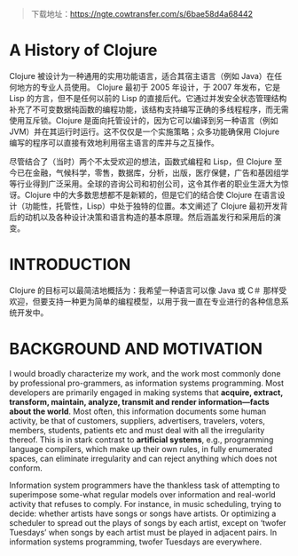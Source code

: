 > 下载地址：https://ngte.cowtransfer.com/s/6bae58d4a68442

# A History of Clojure

Clojure 被设计为一种通用的实用功能语言，适合其宿主语言（例如 Java）在任何地方的专业人员使用。 Clojure 最初于 2005 年设计，于 2007 年发布，它是 Lisp 的方言，但不是任何以前的 Lisp 的直接后代。它通过并发安全状态管理结构补充了不可变数据纯函数的编程功能，该结构支持编写正确的多线程程序，而无需使用互斥锁。Clojure 是面向托管设计的，因为它可以编译到另一种语言（例如 JVM）并在其运行时运行。这不仅仅是一个实施策略；众多功能确保用 Clojure 编写的程序可以直接有效地利用宿主语言的库并与之互操作。

尽管结合了（当时）两个不太受欢迎的想法，函数式编程和 Lisp，但 Clojure 至今已在金融，气候科学，零售，数据库，分析，出版，医疗保健，广告和基因组学等行业得到广泛采用。全球的咨询公司和初创公司，这令其作者的职业生涯大为惊讶。Clojure 中的大多数思想都不是新颖的，但是它们的结合使 Clojure 在语言设计（功能性，托管性，Lisp）中处于独特的位置。本文阐述了 Clojure 最初开发背后的动机以及各种设计决策和语言构造的基本原理。然后涵盖发行和采用后的演变。

# INTRODUCTION

Clojure 的目标可以最简洁地概括为：我希望一种语言可以像 Java 或 C＃ 那样受欢迎，但要支持一种更为简单的编程模型，以用于我一直在专业进行的各种信息系统开发中。

# BACKGROUND AND MOTIVATION

I would broadly characterize my work, and the work most commonly done by professional pro-grammers, as information systems programming. Most developers are primarily engaged in making systems that **acquire, extract, transform, maintain, analyze, transmit and render information—facts about the world**. Most often, this information documents some human activity, be that of customers, suppliers, advertisers, travelers, voters, members, students, patients etc and must deal with all the irregularity thereof. This is in stark contrast to **artificial systems**, e.g., programming language compilers, which make up their own rules, in fully enumerated spaces, can eliminate irregularity and can reject anything which does not conform.

Information system programmers have the thankless task of attempting to superimpose some-what regular models over information and real-world activity that refuses to comply. For instance, in music scheduling, trying to decide: whether artists have songs or songs have artists. Or optimizing a scheduler to spread out the plays of songs by each artist, except on ‘twofer Tuesdays’ when songs by each artist must be played in adjacent pairs. In information systems programming, twofer Tuesdays are everywhere.
